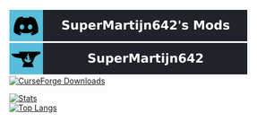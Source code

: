 [![Discord](./images/discord.svg)](https://discord.gg/QEbGyUYB2e)
[![CurseForge](./images/curseforge.svg)](https://www.curseforge.com/members/supermartijn642/projects)
[![CurseForge Downloads](http://cf.way2muchnoise.eu/author/full_SuperMartijn642_downloads(57bdda-20232a-ffffff-ffffff-000000).svg?badge_style=for_the_badge)](https://www.curseforge.com/members/supermartijn642/projects)

[![Stats](https://github-readme-stats.vercel.app/api?username=SuperMartijn642&theme=react&show_icons=true&include_all_commits=true&count_private=true&v=123)](#)  
[![Top Langs](https://github-readme-stats.vercel.app/api/top-langs/?username=SuperMartijn642&theme=react&layout=compact&hide=Batchfile&card_width=445)](#)

